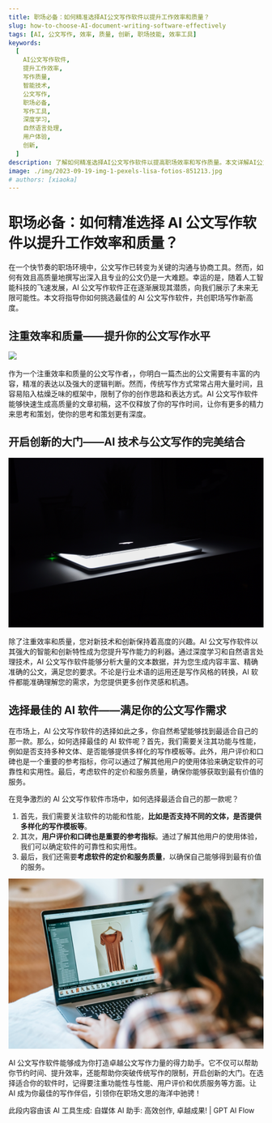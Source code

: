 ```yaml
---
title: 职场必备：如何精准选择AI公文写作软件以提升工作效率和质量？
slug: how-to-choose-AI-document-writing-software-effectively
tags: [AI, 公文写作, 效率, 质量, 创新, 职场技能, 效率工具]
keywords:
  [
    AI公文写作软件,
    提升工作效率,
    写作质量,
    智能技术,
    公文写作,
    职场必备,
    写作工具,
    深度学习,
    自然语言处理,
    用户体验,
    创新,
  ]
description: 了解如何精准选择AI公文写作软件以提高职场效率和写作质量。本文详解AI公文写作软件的主要优点，以及如何根据功能性与性能、用户评价和优质服务选择合适的产品。
image: ./img/2023-09-19-img-1-pexels-lisa-fotios-851213.jpg
# authors: [xiaoka]
---
```


# 职场必备：如何精准选择 AI 公文写作软件以提升工作效率和质量？

在一个快节奏的职场环境中，公文写作已转变为关键的沟通与协商工具。然而，如何有效且高质量地撰写出深入且专业的公文仍是一大难题。幸运的是，随着人工智能科技的飞速发展，AI 公文写作软件正在逐渐展现其潜质，向我们展示了未来无限可能性。本文将指导你如何挑选最佳的 AI 公文写作软件，共创职场写作新高度。

## 注重效率和质量——提升你的公文写作水平

![](./img/2023-09-19-img-1-pexels-lisa-fotios-851213.jpg)

<!-- truncate -->

作为一个注重效率和质量的公文写作者，，你明白一篇杰出的公文需要有丰富的内容，精准的表达以及强大的逻辑判断。然而，传统写作方式常常占用大量时间，且容易陷入枯燥乏味的框架中，限制了你的创作思路和表达方式。AI 公文写作软件能够快速生成高质量的文章初稿，这不仅释放了你的写作时间，让你有更多的精力来思考和策划，使你的思考和策划更有深度。

## 开启创新的大门——AI 技术与公文写作的完美结合

![](./img/2023-09-19-img-2-pexels-daniel-putzer-633409.jpg)

除了注重效率和质量，您对新技术和创新保持着高度的兴趣。AI 公文写作软件以其强大的智能和创新特性成为您提升写作能力的利器。通过深度学习和自然语言处理技术，AI 公文写作软件能够分析大量的文本数据，并为您生成内容丰富、精确准确的公文，满足您的要求。不论是行业术语的运用还是写作风格的转换，AI 软件都能准确理解您的需求，为您提供更多创作灵感和机遇。

## 选择最佳的 AI 软件——满足你的公文写作需求

在市场上，AI 公文写作软件的选择如此之多，你自然希望能够找到最适合自己的那一款。那么，如何选择最佳的 AI 软件呢？首先，我们需要关注其功能与性能，例如是否支持多种文体、是否能够提供多样化的写作模板等。此外，用户评价和口碑也是一个重要的参考指标，你可以通过了解其他用户的使用体验来确定软件的可靠性和实用性。最后，考虑软件的定价和服务质量，确保你能够获取到最有价值的服务。

在竞争激烈的 AI 公文写作软件市场中，如何选择最适合自己的那一款呢？

1. 首先，我们需要关注软件的功能和性能，**比如是否支持不同的文体，是否提供多样化的写作模板等**。
2. 其次，**用户评价和口碑也是重要的参考指标**。通过了解其他用户的使用体验，我们可以确定软件的可靠性和实用性。
3. 最后，我们还需要**考虑软件的定价和服务质量**，以确保自己能够得到最有价值的服务。

![](./img/2023-09-19-img-3-pexels-liza-summer-6347731.jpg)

AI 公文写作软件能够成为你打造卓越公文写作力量的得力助手。它不仅可以帮助你节约时间、提升效率，还能帮助你突破传统写作的限制，开启创新的大门。在选择适合你的软件时，记得要注重功能性与性能、用户评价和优质服务等方面。让 AI 成为你最佳的写作伴侣，引领你在职场文思的海洋中驰骋！

此段内容由该 AI 工具生成: 自媒体 AI 助手: 高效创作, 卓越成果! | GPT AI Flow
